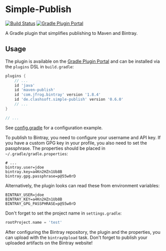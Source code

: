 # Simple-Publish

[![Build Status](https://travis-ci.org/Clashsoft/Simple-Publish.svg?branch=master)](https://travis-ci.org/Clashsoft/Simple-Publish)
[![Gradle Plugin Portal](https://img.shields.io/maven-metadata/v/https/plugins.gradle.org/m2/de/clashsoft/simple-publish/de.clashsoft.simple-publish.gradle.plugin/maven-metadata.xml.svg?colorB=blue&label=Gradle%20Plugin%20Portal)](https://plugins.gradle.org/plugin/de.clashsoft.simple-publish)

A Gradle plugin that simplifies publishing to Maven and Bintray.

## Usage

The plugin is available on the [Gradle Plugin Portal](https://plugins.gradle.org/plugin/de.clashsoft.simple-publish)
and can be installed via the `plugins` DSL in `build.gradle`:

```groovy
plugins {
	// ...
	id 'java'
	id 'maven-publish'
	id 'com.jfrog.bintray' version '1.8.4'
	id 'de.clashsoft.simple-publish' version '0.6.0'
	// ...
}

// ...
```

See [config.gradle](src/functionalTest/resources/config.gradle) for a configuration example.

To publish to Bintray, you need to configure your username and API key.
If you have a custom GPG key in your profile, you also need to set the passphrase.
The properties should be placed in `~/.gradle/gradle.properties`:

```
# ...
bintray.user=jdoe
bintray.key=a4Kn2HZn1Ub8B
bintray.gpg.passphrase=p@55w0rD
```

Alternatively, the plugin looks can read these from environment variables:

```
BINTRAY_USER=jdoe
BINTRAY_KEY=a4Kn2HZn1Ub8B
BINTRAY_GPG_PASSPHRASE=p@55w0rD
```

Don't forget to set the project name in `settings.gradle`:

```groovy
rootProject.name = 'test'
```

After configuring the Bintray repository, the plugin and the properties, you can upload with the `bintrayUpload` task.
Don't forget to publish your uploaded artifacts on the Bintray website!
